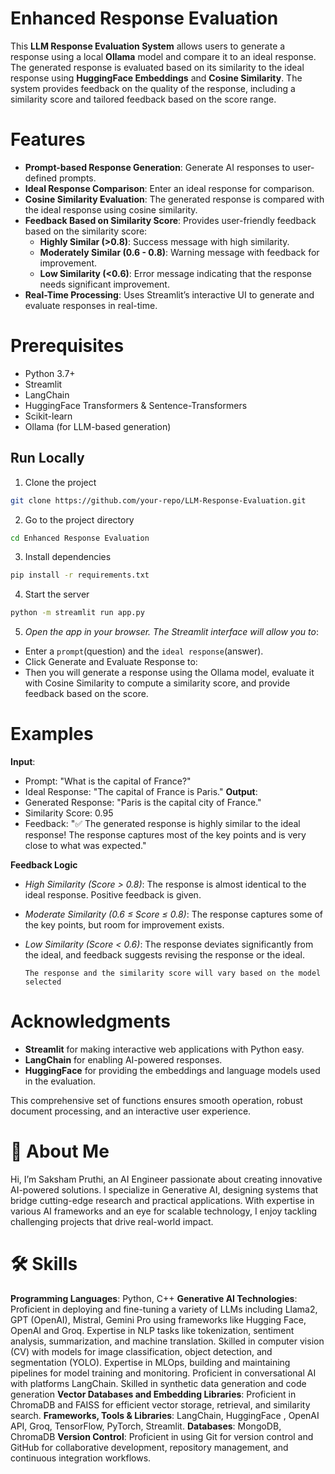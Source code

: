 
# Enhanced Response Evaluation
This **LLM Response Evaluation System** allows users to generate a response using a local **Ollama** model and compare it to an ideal response. The generated response is evaluated based on its similarity to the ideal response using **HuggingFace Embeddings** and **Cosine Similarity**. The system provides feedback on the quality of the response, including a similarity score and tailored feedback based on the score range.

# Features

- **Prompt-based Response Generation**: Generate AI responses to user-defined prompts.
- **Ideal Response Comparison**: Enter an ideal response for comparison.
- **Cosine Similarity Evaluation**: The generated response is compared with the ideal response using cosine similarity.
- **Feedback Based on Similarity Score**: Provides user-friendly feedback based on the similarity score:
  - **Highly Similar (>0.8)**: Success message with high similarity.
  - **Moderately Similar (0.6 - 0.8)**: Warning message with feedback for improvement.
  - **Low Similarity (<0.6)**: Error message indicating that the response needs significant improvement.
- **Real-Time Processing**: Uses Streamlit’s interactive UI to generate and evaluate responses in real-time.

# Prerequisites

- Python 3.7+
- Streamlit
- LangChain
- HuggingFace Transformers & Sentence-Transformers
- Scikit-learn
- Ollama (for LLM-based generation)
## Run Locally

1. Clone the project

```bash
git clone https://github.com/your-repo/LLM-Response-Evaluation.git
```

2. Go to the project directory

```bash
cd Enhanced Response Evaluation
```

3. Install dependencies

```bash
pip install -r requirements.txt
```

4. Start the server

```bash
python -m streamlit run app.py
```

5. *Open the app in your browser. The Streamlit interface will allow you to*:

- Enter a `prompt`(question) and the `ideal response`(answer).
- Click Generate and Evaluate Response to:
- Then you will generate a response using the Ollama model, evaluate it with Cosine Similarity to compute a similarity score, and provide feedback based on the score.



# Examples

 **Input**:
- Prompt: "What is the capital of France?"
- Ideal Response: "The capital of France is Paris."
**Output**:
- Generated Response: "Paris is the capital city of France."
- Similarity Score: 0.95
- Feedback: "✅ The generated response is highly similar to the ideal response! The response captures most of the key points and is very close to what was expected."

**Feedback Logic**
- *High Similarity (Score > 0.8)*: The response is almost identical to the ideal response. Positive feedback is given.
- *Moderate Similarity (0.6 ≤ Score ≤ 0.8)*: The response captures some of the key points, but room for improvement exists.
- *Low Similarity (Score < 0.6)*: The response deviates significantly from the ideal, and feedback suggests revising the response or the ideal.

  `The response and the similarity score will vary based on the model selected`

# Acknowledgments

- **Streamlit** for making interactive web applications with Python easy.
- **LangChain** for enabling AI-powered responses.
- **HuggingFace** for providing the embeddings and language models used in the evaluation.

This comprehensive set of functions ensures smooth operation, robust document processing, and an interactive user experience.

# 🚀 About Me
Hi, I’m Saksham Pruthi, an AI Engineer passionate about creating innovative AI-powered solutions. I specialize in Generative AI, designing systems that bridge cutting-edge research and practical applications. With expertise in various AI frameworks and an eye for scalable technology, I enjoy tackling challenging projects that drive real-world impact.

# 🛠 Skills
**Programming Languages**: Python, C++
**Generative AI Technologies**: Proficient in deploying and fine-tuning a variety of LLMs including Llama2, GPT (OpenAI), Mistral, Gemini Pro using frameworks like Hugging Face, OpenAI and Groq. Expertise in NLP tasks like tokenization, sentiment analysis, summarization, and machine translation. Skilled in computer vision (CV) with models for image classification, object detection, and segmentation (YOLO). Expertise in MLOps, building and maintaining pipelines for model training and monitoring. Proficient in conversational AI with platforms LangChain. Skilled in synthetic data generation and code generation
**Vector Databases and Embedding Libraries**: Proficient in ChromaDB and FAISS for efficient vector storage, retrieval, and similarity search.
**Frameworks, Tools & Libraries**: LangChain, HuggingFace , OpenAI API, Groq, TensorFlow, PyTorch, Streamlit.
**Databases**: MongoDB, ChromaDB
**Version Control**: Proficient in using Git for version control and GitHub for collaborative development, repository management, and continuous integration workflows.
